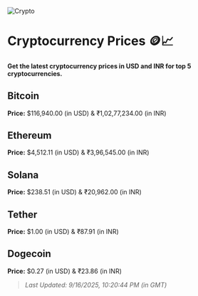 
![Crypto](https://www.techguide.com.au/wp-content/uploads/2020/11/crypto3.jpeg)

# Cryptocurrency Prices 🪙📈

#### Get the latest cryptocurrency prices in USD and INR for top 5 cryptocurrencies.

## Bitcoin

**Price:** $116,940.00 (in USD) & ₹1,02,77,234.00 (in INR)

## Ethereum

**Price:** $4,512.11 (in USD) & ₹3,96,545.00 (in INR)

## Solana

**Price:** $238.51 (in USD) & ₹20,962.00 (in INR)

## Tether

**Price:** $1.00 (in USD) & ₹87.91 (in INR)

## Dogecoin

**Price:** $0.27 (in USD) & ₹23.86 (in INR)

> _Last Updated: 9/16/2025, 10:20:44 PM (in GMT)_
